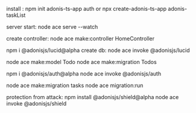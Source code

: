 install :
npm init adonis-ts-app auth
or
npx create-adonis-ts-app adonis-taskList

server start:
node ace serve --watch

create controller:
node ace make:controller HomeController

npm i  @adonisjs/lucid@alpha
create db:
node ace invoke @adonisjs/lucid

node ace make:model Todo
node ace make:migration Todos


npm i @adonisjs/auth@alpha
node ace invoke @adonisjs/auth

node ace make:migration tasks
node ace migration:run

protection from attack:
npm install @adonisjs/shield@alpha
node ace invoke @adonisjs/shield
